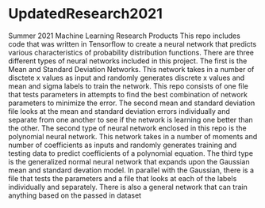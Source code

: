 # UpdatedResearch2021
Summer 2021 Machine Learning Research Products
This repo includes code that was written in Tensorflow to create a neural network that predicts various characteristics of probability distribution functions. There are three different types of neural networks included in this project. The first is the Mean and Standard Deviation Networks. This network takes in a number of disctete x values as input and randomly generates discrete x values and mean and sigma labels to train the network. This repo consists of one file that tests parameters in attempts to find the best combination of network parameters to minimize the error. The second mean and standard deviation file looks at the mean and standard deviation errors individually and separate from one another to see if the network is learning one better than the other. The second type of neural network enclosed in this repo is the polynomial neural network. This network takes in a number of moments and number of coefficients as inputs and randomly generates training and testing data to predict coefficients of a polynomial equation. The third type is the generalized normal neural network that expands upon the Gaussian mean and standard devation model. In parallel with the Gaussian, there is a file that tests the parameters and a file that looks at each of the labels individually and separately. There is also a general network that can train anything based on the passed in dataset 
